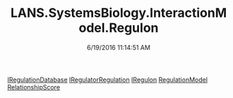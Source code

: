 ﻿---
title: LANS.SystemsBiology.InteractionModel.Regulon
date: 6/19/2016 11:14:51 AM
---

[IRegulationDatabase](T-LANS.SystemsBiology.InteractionModel.Regulon.IRegulationDatabase.html)
[IRegulatorRegulation](T-LANS.SystemsBiology.InteractionModel.Regulon.IRegulatorRegulation.html)
[IRegulon](T-LANS.SystemsBiology.InteractionModel.Regulon.IRegulon.html)
[RegulationModel](T-LANS.SystemsBiology.InteractionModel.Regulon.RegulationModel.html)
[RelationshipScore](T-LANS.SystemsBiology.InteractionModel.Regulon.RelationshipScore.html)
